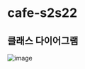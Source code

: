 ﻿# cafe-s2s22

## 클래스 다이어그램
![image](https://github.com/s2s22/cafe-s2s22/assets/22412397/1e901ec3-9ce9-404c-b377-a92f8f482799)
